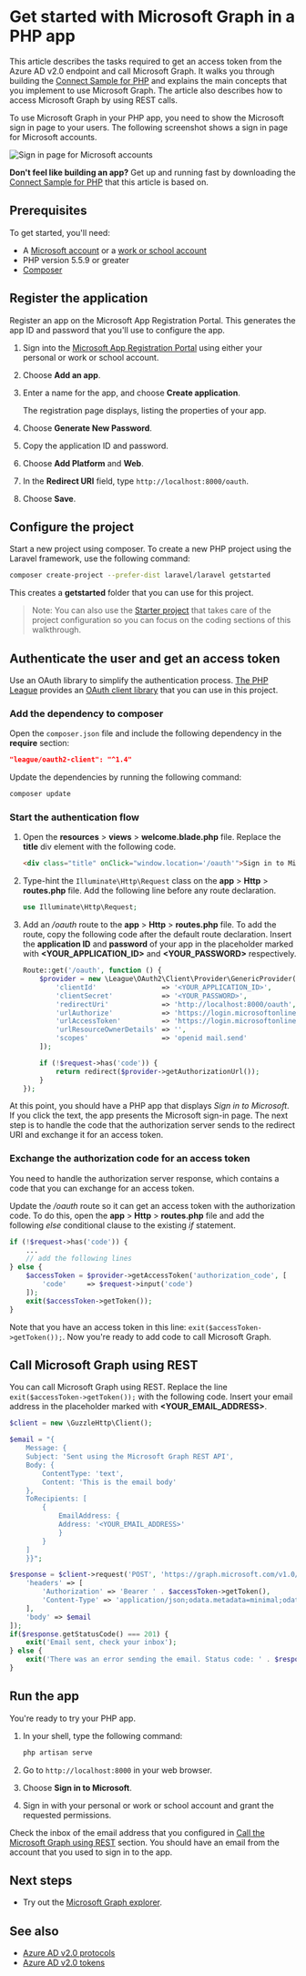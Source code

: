 # Get started with Microsoft Graph in a PHP app

This article describes the tasks required to get an access token from the Azure AD v2.0 endpoint and call  Microsoft Graph. It walks you through building the [Connect Sample for PHP](https://github.com/microsoftgraph/php-connect-rest-sample) and explains the main concepts that you implement to use Microsoft Graph. The article also describes how to access Microsoft Graph by using REST calls.

To use Microsoft Graph in your PHP app, you need to show the Microsoft sign in page to your users. The following screenshot shows a sign in page for Microsoft accounts.

![Sign in page for Microsoft accounts](images/MicrosoftSignIn.png)

**Don't feel like building an app?** Get up and running fast by downloading the [Connect Sample for PHP](https://github.com/microsoftgraph/php-connect-rest-sample) that this article is based on.


## Prerequisites

To get started, you'll need: 

- A [Microsoft account](https://www.outlook.com/) or a [work or school account](http://dev.office.com/devprogram)
- PHP version 5.5.9 or greater
- [Composer](https://getcomposer.org/)


## Register the application
Register an app on the Microsoft App Registration Portal. This generates the app ID and password that you'll use to configure the app.

1. Sign into the [Microsoft App Registration Portal](https://apps.dev.microsoft.com/) using either your personal or work or school account.

2. Choose **Add an app**.

3. Enter a name for the app, and choose **Create application**. 
	
	The registration page displays, listing the properties of your app.

4. Choose **Generate New Password**.

5. Copy the application ID and password.

6. Choose **Add Platform** and **Web**.

7. In the **Redirect URI** field, type `http://localhost:8000/oauth`.

8. Choose **Save**.


## Configure the project

Start a new project using composer. To create a new PHP project using the Laravel framework, use the following command:

```bash
composer create-project --prefer-dist laravel/laravel getstarted
```
 
This creates a **getstarted** folder that you can use for this project.

> Note: You can also use the [Starter project](https://github.com/microsoftgraph/php-connect-rest-sample/tree/master/starter-project) that takes care of the project configuration so you can focus on the coding sections of this walkthrough.

## Authenticate the user and get an access token
Use an OAuth library to simplify the authentication process. [The PHP League](http://thephpleague.com/) provides an [OAuth client library](https://github.com/thephpleague/oauth2-client) that you can use in this project.

### Add the dependency to composer

Open the `composer.json` file and include the following dependency in the **require** section:

```json
"league/oauth2-client": "^1.4"
```

Update the dependencies by running the following command:

```bash
composer update
```

### Start the authentication flow

1. Open the **resources** > **views** > **welcome.blade.php** file. Replace the **title** div element with the following code.
    ```html
    <div class="title" onClick="window.location='/oauth'">Sign in to Microsoft</div>
    ```
    
2. Type-hint the `Illuminate\Http\Request` class on the **app** > **Http** > **routes.php** file. Add the following line before any route declaration.
    ```php
    use Illuminate\Http\Request;
    ```
    
3. Add an */oauth* route to the **app** > **Http** > **routes.php** file. To add the route, copy the following code after the default route declaration. Insert the **application ID** and **password** of your app in the placeholder marked with **\<YOUR_APPLICATION_ID\>** and **\<YOUR_PASSWORD\>** respectively.
    ```php
    Route::get('/oauth', function () {
        $provider = new \League\OAuth2\Client\Provider\GenericProvider([
            'clientId'                => '<YOUR_APPLICATION_ID>',
            'clientSecret'            => '<YOUR_PASSWORD>',
            'redirectUri'             => 'http://localhost:8000/oauth',
            'urlAuthorize'            => 'https://login.microsoftonline.com/common/oauth2/v2.0/authorize',
            'urlAccessToken'          => 'https://login.microsoftonline.com/common/oauth2/v2.0/token',
            'urlResourceOwnerDetails' => '',
            'scopes'                  => 'openid mail.send'
        ]);

        if (!$request->has('code')) {
            return redirect($provider->getAuthorizationUrl());
        }
    });
    ```
    
At this point, you should have a PHP app that displays *Sign in to Microsoft*. If you click the text, the app presents the Microsoft sign-in page. The next step is to handle the code that the authorization server sends to the redirect URI and exchange it for an access token.

### Exchange the authorization code for an access token

You need to handle the authorization server response, which contains a code that you can exchange for an access token.

Update the */oauth* route so it can get an access token with the authorization code. To do this, open the **app** > **Http** > **routes.php** file and add the following *else* conditional clause to the existing *if* statement.

```php
if (!$request->has('code')) {
    ...
    // add the following lines
} else {
    $accessToken = $provider->getAccessToken('authorization_code', [
        'code'     => $request->input('code')
    ]);
    exit($accessToken->getToken());
}
```
    
Note that you have an access token in this line: `exit($accessToken->getToken());`. Now you're ready to add code to call Microsoft Graph. 

## Call Microsoft Graph using REST
You can call Microsoft Graph using REST. Replace the line `exit($accessToken->getToken());` with the following code. Insert your email address in the placeholder marked with **\<YOUR_EMAIL_ADDRESS\>**.

```php
$client = new \GuzzleHttp\Client();

$email = "{
    Message: {
    Subject: 'Sent using the Microsoft Graph REST API',
    Body: {
        ContentType: 'text',
        Content: 'This is the email body'
    },
    ToRecipients: [
        {
            EmailAddress: {
            Address: '<YOUR_EMAIL_ADDRESS>'
            }
        }
    ]
    }}";

$response = $client->request('POST', 'https://graph.microsoft.com/v1.0/me/sendmail', [
    'headers' => [
        'Authorization' => 'Bearer ' . $accessToken->getToken(),
        'Content-Type' => 'application/json;odata.metadata=minimal;odata.streaming=true'
    ],
    'body' => $email
]);
if($response.getStatusCode() === 201) {
    exit('Email sent, check your inbox');
} else {
    exit('There was an error sending the email. Status code: ' . $response.getStatusCode());
}
```

## Run the app
You're ready to try your PHP app.

1. In your shell, type the following command:
    ```bash
    php artisan serve
    ```
    
2. Go to `http://localhost:8000` in your web browser.
3. Choose **Sign in to Microsoft**.
4. Sign in with your personal or work or school account and grant the requested permissions.

Check the inbox of the email address that you configured in [Call the Microsoft Graph using REST](#call-microsoft-graph-using-rest) section. You should have an email from the account that you used to sign in to the app.

## Next steps
- Try out the [Microsoft Graph explorer](https://graph.microsoft.io/graph-explorer).


## See also
* [Azure AD v2.0 protocols](https://azure.microsoft.com/en-us/documentation/articles/active-directory-v2-protocols/)
* [Azure AD v2.0 tokens](https://azure.microsoft.com/en-us/documentation/articles/active-directory-v2-tokens/)
